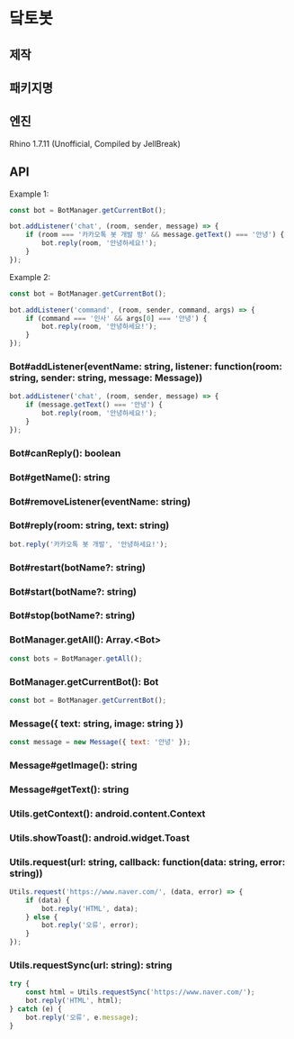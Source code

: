 # 닼토봇

## 제작

## 패키지명

[]()

## 엔진

Rhino 1.7.11 (Unofficial, Compiled by JellBreak)

## API

Example 1:

```javascript
const bot = BotManager.getCurrentBot();

bot.addListener('chat', (room, sender, message) => {
    if (room === '카카오톡 봇 개발 방' && message.getText() === '안녕') {
        bot.reply(room, '안녕하세요!');
    }
});
```

Example 2:

```javascript
const bot = BotManager.getCurrentBot();

bot.addListener('command', (room, sender, command, args) => {
    if (command === '인사' && args[0] === '안녕') {
        bot.reply(room, '안녕하세요!');
    }
});
```

### Bot#addListener(eventName: string, listener: function(room: string, sender: string, message: Message))

```javascript
bot.addListener('chat', (room, sender, message) => {
    if (message.getText() === '안녕') {
        bot.reply(room, '안녕하세요!');
    }
});
```

### Bot#canReply(): boolean

### Bot#getName(): string

### Bot#removeListener(eventName: string)

### Bot#reply(room: string, text: string)

```javascript
bot.reply('카카오톡 봇 개발', '안녕하세요!');
```

### Bot#restart(botName?: string)

### Bot#start(botName?: string)

### Bot#stop(botName?: string)

### BotManager.getAll(): Array.\<Bot>

```javascript
const bots = BotManager.getAll();
```

### BotManager.getCurrentBot(): Bot

```javascript
const bot = BotManager.getCurrentBot();
```

### Message({ text: string, image: string })

```javascript
const message = new Message({ text: '안녕' });
```

### Message#getImage(): string

### Message#getText(): string

### Utils.getContext(): android.content.Context

### Utils.showToast(): android.widget.Toast

### Utils.request(url: string, callback: function(data: string, error: string))

```javascript
Utils.request('https://www.naver.com/', (data, error) => {
    if (data) {
        bot.reply('HTML', data);
    } else {
        bot.reply('오류', error);
    }
});
```

### Utils.requestSync(url: string): string

```javascript
try {
    const html = Utils.requestSync('https://www.naver.com/');
    bot.reply('HTML', html);
} catch (e) {
    bot.reply('오류', e.message);
}
```
